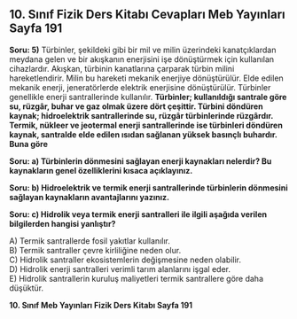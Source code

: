 ## 10. Sınıf Fizik Ders Kitabı Cevapları Meb Yayınları Sayfa 191

**Soru: 5)** Türbinler, şekildeki gibi bir mil ve milin üzerindeki kanatçıklardan meydana gelen ve bir akışkanın enerjisini işe dönüştürmek için kullanılan cihazlardır. Akışkan, türbinin kanatlarına çarparak türbin milini hareketlendirir. Milin bu hareketi mekanik enerjiye dönüştürülür. Elde edilen mekanik enerji, jeneratörlerde elektrik enerjisine dönüştürülür. Türbinler genellikle enerji santrallerinde kullanılır. **Türbinler; kullanıldığı santrale göre su, rüzgâr, buhar ve gaz olmak üzere dört çeşittir. Türbini döndüren kaynak; hidroelektrik santrallerinde su, rüzgâr türbinlerinde rüzgârdır. Termik, nükleer ve jeotermal enerji santrallerinde ise türbinleri döndüren kaynak, santralde elde edilen ısıdan sağlanan yüksek basınçlı buhardır.  
 Buna göre**

**Soru: a) Türbinlerin dönmesini sağlayan enerji kaynakları nelerdir? Bu kaynakların genel özelliklerini kısaca açıklayınız.**

**Soru: b) Hidroelektrik ve termik enerji santrallerinde türbinlerin dönmesini sağlayan kaynakların avantajlarını yazınız.**

**Soru: c) Hidrolik veya termik enerji santralleri ile ilgili aşağıda verilen bilgilerden hangisi yanlıştır?**

A) Termik santrallerde fosil yakıtlar kullanılır.  
 B) Termik santraller çevre kirliliğine neden olur.  
 C) Hidrolik santraller ekosistemlerin değişmesine neden olabilir.  
 D) Hidrolik enerji santralleri verimli tarım alanlarını işgal eder.  
 E) Hidrolik santrallerin kuruluş maliyetleri termik santrallere göre daha düşüktür.

**10. Sınıf Meb Yayınları Fizik Ders Kitabı Sayfa 191**